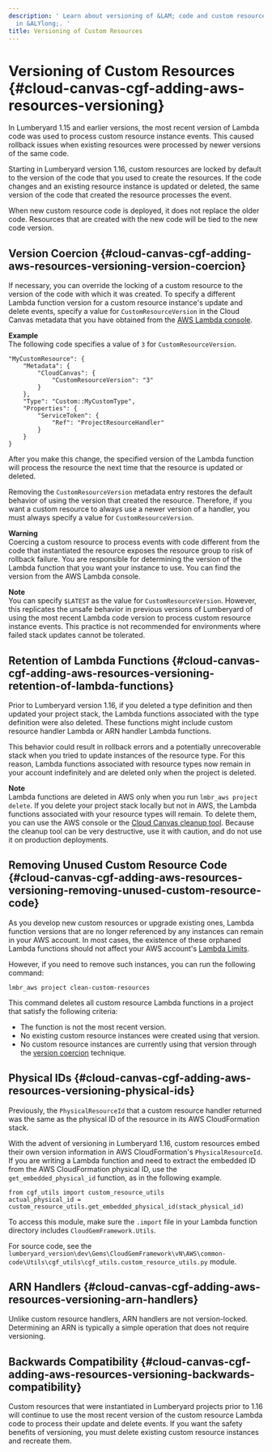 ```yaml
---
description: ' Learn about versioning of &LAM; code and custom resource instances
  in &ALYlong;. '
title: Versioning of Custom Resources
---
```

# Versioning of Custom Resources {#cloud-canvas-cgf-adding-aws-resources-versioning}

In Lumberyard 1\.15 and earlier versions, the most recent version of Lambda code was used to process custom resource instance events\. This caused rollback issues when existing resources were processed by newer versions of the same code\.

Starting in Lumberyard version 1\.16, custom resources are locked by default to the version of the code that you used to create the resources\. If the code changes and an existing resource instance is updated or deleted, the same version of the code that created the resource processes the event\.

When new custom resource code is deployed, it does not replace the older code\. Resources that are created with the new code will be tied to the new code version\.

## Version Coercion {#cloud-canvas-cgf-adding-aws-resources-versioning-version-coercion}

If necessary, you can override the locking of a custom resource to the version of the code with which it was created\. To specify a different Lambda function version for a custom resource instance's update and delete events, specify a value for `CustomResourceVersion` in the Cloud Canvas metadata that you have obtained from the [AWS Lambda console](https://console.aws.amazon.com/lambda/)\.

**Example**  
The following code specifies a value of `3` for `CustomResourceVersion`\.  

```
"MyCustomResource": {
    "Metadata": {
        "CloudCanvas": {
            "CustomResourceVersion": "3"
        }
    },
    "Type": "Custom::MyCustomType",
    "Properties": {
        "ServiceToken": {
            "Ref": "ProjectResourceHandler"
        }
    }
}
```

After you make this change, the specified version of the Lambda function will process the resource the next time that the resource is updated or deleted\.

Removing the `CustomResourceVersion` metadata entry restores the default behavior of using the version that created the resource\. Therefore, if you want a custom resource to always use a newer version of a handler, you must always specify a value for `CustomResourceVersion`\.

**Warning**  
Coercing a custom resource to process events with code different from the code that instantiated the resource exposes the resource group to risk of rollback failure\. You are responsible for determining the version of the Lambda function that you want your instance to use\. You can find the version from the AWS Lambda console\.

**Note**  
You can specify `$LATEST` as the value for `CustomResourceVersion`\. However, this replicates the unsafe behavior in previous versions of Lumberyard of using the most recent Lambda code version to process custom resource instance events\. This practice is not recommended for environments where failed stack updates cannot be tolerated\.

## Retention of Lambda Functions {#cloud-canvas-cgf-adding-aws-resources-versioning-retention-of-lambda-functions}

Prior to Lumberyard version 1\.16, if you deleted a type definition and then updated your project stack, the Lambda functions associated with the type definition were also deleted\. These functions might include custom resource handler Lambda or ARN handler Lambda functions\.

This behavior could result in rollback errors and a potentially unrecoverable stack when you tried to update instances of the resource type\. For this reason, Lambda functions associated with resource types now remain in your account indefinitely and are deleted only when the project is deleted\.

**Note**  
Lambda functions are deleted in AWS only when you run `lmbr_aws project delete`\. If you delete your project stack locally but not in AWS, the Lambda functions associated with your resource types will remain\. To delete them, you can use the AWS console or the [Cloud Canvas cleanup tool](/docs/userguide/gems/cloud-canvas/administration-aws-resource-cleanup#cloud-canvas-administration-aws-resource-cleanup-tool)\. Because the cleanup tool can be very destructive, use it with caution, and do not use it on production deployments\.

## Removing Unused Custom Resource Code {#cloud-canvas-cgf-adding-aws-resources-versioning-removing-unused-custom-resource-code}

As you develop new custom resources or upgrade existing ones, Lambda function versions that are no longer referenced by any instances can remain in your AWS account\. In most cases, the existence of these orphaned Lambda functions should not affect your AWS account's [Lambda Limits](https://docs.aws.amazon.com/lambda/latest/dg/limits.html)\.

However, if you need to remove such instances, you can run the following command:

```
lmbr_aws project clean-custom-resources
```

This command deletes all custom resource Lambda functions in a project that satisfy the following criteria:
+ The function is not the most recent version\.
+ No existing custom resource instances were created using that version\.
+ No custom resource instances are currently using that version through the [version coercion](#cloud-canvas-cgf-adding-aws-resources-versioning-version-coercion) technique\.

## Physical IDs {#cloud-canvas-cgf-adding-aws-resources-versioning-physical-ids}

Previously, the `PhysicalResourceId` that a custom resource handler returned was the same as the physical ID of the resource in its AWS CloudFormation stack\.

With the advent of versioning in Lumberyard 1\.16, custom resources embed their own version information in AWS CloudFormation's `PhysicalResourceId`\. If you are writing a Lambda function and need to extract the embedded ID from the AWS CloudFormation physical ID, use the `get_embedded_physical_id` function, as in the following example\.

```
from cgf_utils import custom_resource_utils 
actual_physical_id = custom_resource_utils.get_embedded_physical_id(stack_physical_id)
```

To access this module, make sure the `.import` file in your Lambda function directory includes `CloudGemFramework.Utils`\.

For source code, see the `lumberyard_version\dev\Gems\CloudGemFramework\vN\AWS\common-code\Utils\cgf_utils\cgf_utils.custom_resource_utils.py` module\.

## ARN Handlers {#cloud-canvas-cgf-adding-aws-resources-versioning-arn-handlers}

Unlike custom resource handlers, ARN handlers are not version\-locked\. Determining an ARN is typically a simple operation that does not require versioning\.

## Backwards Compatibility {#cloud-canvas-cgf-adding-aws-resources-versioning-backwards-compatibility}

Custom resources that were instantiated in Lumberyard projects prior to 1\.16 will continue to use the most recent version of the custom resource Lambda code to process their update and delete events\. If you want the safety benefits of versioning, you must delete existing custom resource instances and recreate them\.